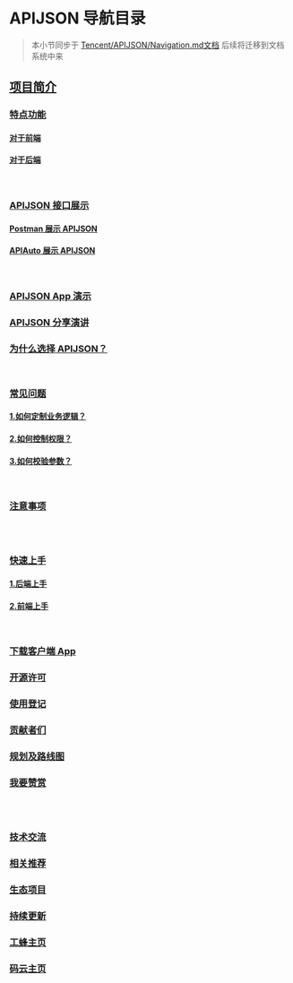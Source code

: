 # APIJSON 导航目录
> 本小节同步于 [Tencent/APIJSON/Navigation.md文档](https://github.com/Tencent/APIJSON/blob/master/Navigation.md) 后续将迁移到文档系统中来

## [项目简介](https://github.com/Tencent/APIJSON/blob/master/README.md#--apijson)

### [特点功能](https://github.com/Tencent/APIJSON/blob/master/README.md#%E7%89%B9%E7%82%B9%E5%8A%9F%E8%83%BD)
#### [对于前端](https://github.com/Tencent/APIJSON/blob/master/README.md#%E7%89%B9%E7%82%B9%E5%8A%9F%E8%83%BD)
#### [对于后端](https://github.com/Tencent/APIJSON/blob/master/README.md#%E5%AF%B9%E4%BA%8E%E5%90%8E%E7%AB%AF)
<br />

### [APIJSON 接口展示](https://github.com/Tencent/APIJSON/blob/master/README.md#apijson-%E6%8E%A5%E5%8F%A3%E5%B1%95%E7%A4%BA)
#### [Postman 展示 APIJSON](https://github.com/Tencent/APIJSON/blob/master/README.md#postman-%E5%B1%95%E7%A4%BA-apijson)
#### [APIAuto 展示 APIJSON](https://github.com/Tencent/APIJSON/blob/master/README.md#apiauto-%E5%B1%95%E7%A4%BA-apijson)
<br />

### [APIJSON App 演示](https://github.com/Tencent/APIJSON/blob/master/README.md#apijson-app-%E6%BC%94%E7%A4%BA)

### [APIJSON 分享演讲](https://github.com/Tencent/APIJSON/blob/master/README.md#apijson-%E5%88%86%E4%BA%AB%E6%BC%94%E8%AE%B2)

### [为什么选择 APIJSON？](https://github.com/Tencent/APIJSON/blob/master/README.md#%E4%B8%BA%E4%BB%80%E4%B9%88%E9%80%89%E6%8B%A9-apijson)
<br />

### [常见问题](https://github.com/Tencent/APIJSON/blob/master/README.md#%E5%B8%B8%E8%A7%81%E9%97%AE%E9%A2%98)
#### [1.如何定制业务逻辑？](https://github.com/Tencent/APIJSON/blob/master/README.md#1%E5%A6%82%E4%BD%95%E5%AE%9A%E5%88%B6%E4%B8%9A%E5%8A%A1%E9%80%BB%E8%BE%91)
#### [2.如何控制权限？](https://github.com/Tencent/APIJSON/blob/master/README.md#2%E5%A6%82%E4%BD%95%E6%8E%A7%E5%88%B6%E6%9D%83%E9%99%90)
#### [3.如何校验参数？](https://github.com/Tencent/APIJSON/blob/master/README.md#3%E5%A6%82%E4%BD%95%E6%A0%A1%E9%AA%8C%E5%8F%82%E6%95%B0)
<br />

### [注意事项](https://github.com/Tencent/APIJSON/blob/master/README.md#%E6%B3%A8%E6%84%8F%E4%BA%8B%E9%A1%B9)

<br /><br />

### [快速上手](https://github.com/Tencent/APIJSON/blob/master/README.md#%E5%BF%AB%E9%80%9F%E4%B8%8A%E6%89%8B)
#### [1.后端上手](https://github.com/Tencent/APIJSON/blob/master/README.md#1%E5%90%8E%E7%AB%AF%E4%B8%8A%E6%89%8B)
#### [2.前端上手](https://github.com/Tencent/APIJSON/blob/master/README.md#2%E5%89%8D%E7%AB%AF%E4%B8%8A%E6%89%8B)
<br />

### [下载客户端 App](https://github.com/Tencent/APIJSON/blob/master/README.md#%E4%B8%8B%E8%BD%BD%E5%AE%A2%E6%88%B7%E7%AB%AF-app)

### [开源许可](https://github.com/Tencent/APIJSON/blob/master/README.md#%E5%BC%80%E6%BA%90%E8%AE%B8%E5%8F%AF)

### [使用登记](https://github.com/Tencent/APIJSON/blob/master/README.md#%E4%BD%BF%E7%94%A8%E7%99%BB%E8%AE%B0)

### [贡献者们](https://github.com/Tencent/APIJSON/blob/master/README.md#%E8%B4%A1%E7%8C%AE%E8%80%85%E4%BB%AC)

### [规划及路线图](https://github.com/Tencent/APIJSON/blob/master/README.md#%E8%A7%84%E5%88%92%E5%8F%8A%E8%B7%AF%E7%BA%BF%E5%9B%BE)

### [我要赞赏](https://github.com/Tencent/APIJSON/blob/master/README.md#%E6%88%91%E8%A6%81%E8%B5%9E%E8%B5%8F)

<br /><br />

### [技术交流](https://github.com/Tencent/APIJSON/blob/master/README.md#%E6%8A%80%E6%9C%AF%E4%BA%A4%E6%B5%81)

### [相关推荐](https://github.com/Tencent/APIJSON/blob/master/README.md#%E7%9B%B8%E5%85%B3%E6%8E%A8%E8%8D%90)

### [生态项目](https://github.com/Tencent/APIJSON/blob/master/README.md#%E7%94%9F%E6%80%81%E9%A1%B9%E7%9B%AED)

### [持续更新](https://github.com/Tencent/APIJSON/blob/master/README.md#%E6%8C%81%E7%BB%AD%E6%9B%B4%E6%96%B0)

### [工蜂主页](https://github.com/Tencent/APIJSON/blob/master/README.md#%E5%B7%A5%E8%9C%82%E4%B8%BB%E9%A1%B5)

### [码云主页](https://github.com/Tencent/APIJSON/blob/master/README.md#%E7%A0%81%E4%BA%91%E4%B8%BB%E9%A1%B5)
